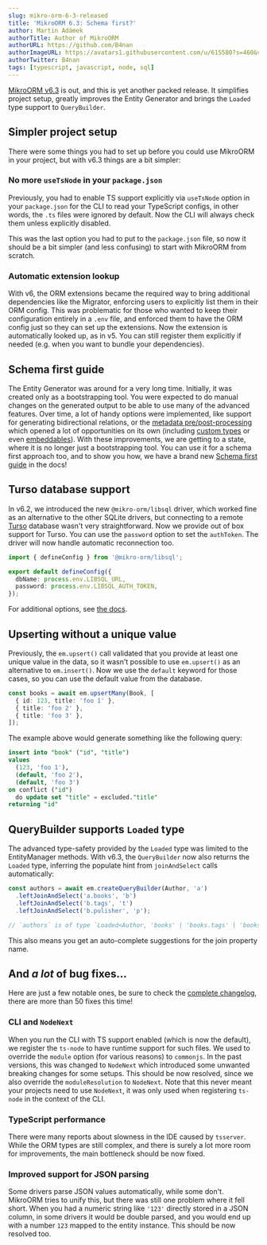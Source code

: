 ```yaml
---
slug: mikro-orm-6-3-released
title: 'MikroORM 6.3: Schema first?'
author: Martin Adámek
authorTitle: Author of MikroORM
authorURL: https://github.com/B4nan
authorImageURL: https://avatars1.githubusercontent.com/u/615580?s=460&v=4
authorTwitter: B4nan
tags: [typescript, javascript, node, sql]
---
```


[MikroORM v6.3](https://github.com/mikro-orm/mikro-orm/releases/tag/v6.3.0) is out, and this is yet another packed release. It simplifies project setup, greatly improves the Entity Generator and brings the `Loaded` type support to `QueryBuilder`.

<!--truncate-->

## Simpler project setup

There were some things you had to set up before you could use MikroORM in your project, but with v6.3 things are a bit simpler:

### No more `useTsNode` in your `package.json`

Previously, you had to enable TS support explicitly via `useTsNode` option in your `package.json` for the CLI to read your TypeScript configs, in other words, the `.ts` files were ignored by default. Now the CLI will always check them unless explicitly disabled.

This was the last option you had to put to the `package.json` file, so now it should be a bit simpler (and less confusing) to start with MikroORM from scratch.

### Automatic extension lookup

With v6, the ORM extensions became the required way to bring additional dependencies like the Migrator, enforcing users to explicitly list them in their ORM config. This was problematic for those who wanted to keep their configuration entirely in a `.env` file, and enforced them to have the ORM config just so they can set up the extensions. Now the extension is automatically looked up, as in v5. You can still register them explicitly if needed (e.g. when you want to bundle your dependencies).

## Schema first guide

The Entity Generator was around for a very long time. Initially, it was created only as a bootstrapping tool. You were expected to do manual changes on the generated output to be able to use many of the advanced features. Over time, a lot of handy options were implemented, like support for generating bidirectional relations, or the [metadata pre/post-processing](/docs/entity-generator#processing-of-generated-metadata) which opened a lot of opportunities on its own (including [custom types](/docs/custom-types) or even [embeddables](/docs/embeddables)). With these improvements, we are getting to a state, where it is no longer just a bootstrapping tool. You can use it for a schema first approach too, and to show you how, we have a brand new [Schema first guide](/docs/schema-first-guide) in the docs!

## Turso database support

In v6.2, we introduced the new `@mikro-orm/libsql` driver, which worked fine as an alternative to the other SQLite drivers, but connecting to a remote [Turso](https://docs.turso.tech/introduction) database wasn't very straightforward. Now we provide out of box support for Turso. You can use the `password` option to set the `authToken`. The driver will now handle automatic reconnection too.

```ts
import { defineConfig } from '@mikro-orm/libsql';

export default defineConfig({
  dbName: process.env.LIBSQL_URL,
  password: process.env.LIBSQL_AUTH_TOKEN,
});
```

For additional options, see [the docs](/docs/usage-with-sql#using-turso-database).

## Upserting without a unique value

Previously, the `em.upsert()` call validated that you provide at least one unique value in the data, so it wasn't possible to use `em.upsert()` as an alternative to `em.insert()`. Now we use the `default` keyword for those cases, so you can use the default value from the database.

```ts
const books = await em.upsertMany(Book, [
  { id: 123, title: 'foo 1' },
  { title: 'foo 2' },
  { title: 'foo 3' },
]);
```

The example above would generate something like the following query:

```sql
insert into "book" ("id", "title")
values
  (123, 'foo 1'),
  (default, 'foo 2'),
  (default, 'foo 3') 
on conflict ("id") 
  do update set "title" = excluded."title" 
returning "id"
```

## QueryBuilder supports `Loaded` type

The advanced type-safety provided by the `Loaded` type was limited to the EntityManager methods. With v6.3, the `QueryBuilder` now also returns the `Loaded` type, inferring the populate hint from `joinAndSelect` calls automatically:

```ts
const authors = await em.createQueryBuilder(Author, 'a')
  .leftJoinAndSelect('a.books', 'b')
  .leftJoinAndSelect('b.tags', 't')
  .leftJoinAndSelect('b.pulisher', 'p');

// `authors` is of type `Loaded<Author, 'books' | 'books.tags' | 'books.publisher'>[]`
```

This also means you get an auto-complete suggestions for the join property name.

## And _a lot_ of bug fixes…

Here are just a few notable ones, be sure to check the [complete changelog](https://github.com/mikro-orm/mikro-orm/releases/tag/v6.3.0), there are more than 50 fixes this time!

### CLI and `NodeNext`

When you run the CLI with TS support enabled (which is now the default), we register the `ts-node` to have runtime support for such files. We used to override the `module` option (for various reasons) to `commonjs`. In the past versions, this was changed to `NodeNext` which introduced some unwanted breaking changes for some setups. This should be now resolved, since we also override the `moduleResolution` to `NodeNext`. Note that this never meant your projects need to use `NodeNext`, it was only used when registering `ts-node` in the context of the CLI.

### TypeScript performance

There were many reports about slowness in the IDE caused by `tsserver`. While the ORM types are still complex, and there is surely a lot more room for improvements, the main bottleneck should be now fixed.

### Improved support for JSON parsing

Some drivers parse JSON values automatically, while some don't. MikroORM tries to unify this, but there was still one problem where it fell short. When you had a numeric string like `'123'` directly stored in a JSON column, in some drivers it would be double parsed, and you would end up with a number `123` mapped to the entity instance. This should be now resolved too.
